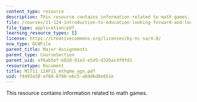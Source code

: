 ```yaml
---
content_type: resource
description: This resource contains information related to math games.
file: /courses/11-124-introduction-to-education-looking-forward-and-looking-back-on-education-fall-2011/f4493a38af686f80e6c5a84d6d8e651e_MIT11_124F11_mthgme_agn.pdf
file_type: application/pdf
learning_resource_types: []
license: https://creativecommons.org/licenses/by-nc-sa/4.0/
ocw_type: OCWFile
parent_title: Major Assignments
parent_type: CourseSection
parent_uid: ef6ab5ef-b820-01e3-e5d5-d32bac4f0fd1
resourcetype: Document
title: MIT11_124F11_mthgme_agn.pdf
uid: f4493a38-af68-6f80-e6c5-a84d6d8e651e
---
```

This resource contains information related to math games.